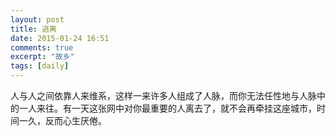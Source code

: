 ```yaml
---
layout: post
title: 逃离
date: 2015-01-24 16:51
comments: true
excerpt: "故乡"
tags: [daily]
---
```

人与人之间依靠人来维系，这样一来许多人组成了人脉，而你无法任性地与人脉中的一人来往。有一天这张网中对你最重要的人离去了，就不会再牵挂这座城市，时间一久，反而心生厌倦。
